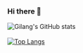 ### Hi there 👋

<!--
**kurniagilang/kurniagilang** is a ✨ _special_ ✨ repository because its `README.md` (this file) appears on your GitHub profile.

Here are some ideas to get you started:

- 🔭 I’m currently working on ...
- 🌱 I’m currently learning ...
- 👯 I’m looking to collaborate on ...
- 🤔 I’m looking for help with ...
- 💬 Ask me about ...
- 📫 How to reach me: ...
- 😄 Pronouns: ...
- ⚡ Fun fact: ...
-->

![Gilang's GitHub stats](https://github-readme-stats.vercel.app/api?username=kurniagilang&show_icons=true&theme=radical)
<br></br>
[![Top Langs](https://github-readme-stats.vercel.app/api/top-langs/?username=kurniagilang&layout=pie&theme=radical)](https://github.com/kurniagilang/github-readme-stats)
